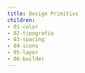 ```yaml
---
title: Design Primitivs
children:
- 01-color
- 02-tipografia
- 03-spacing
- 04-icons
- 05-layer
- 06-builder
---
```

